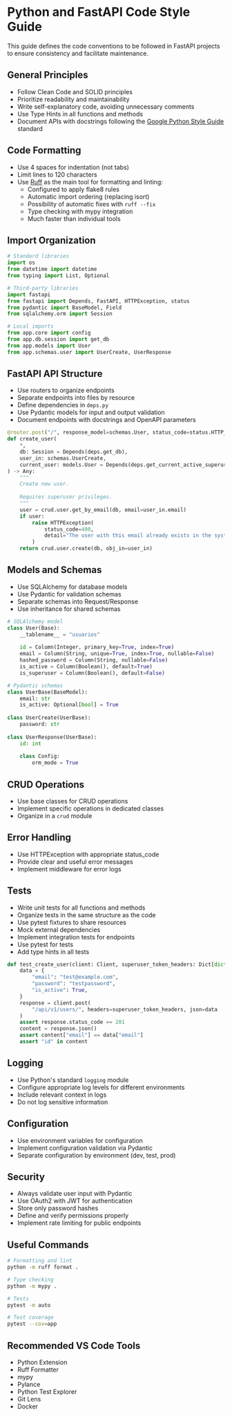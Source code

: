 # Python and FastAPI Code Style Guide

This guide defines the code conventions to be followed in FastAPI projects to ensure consistency and facilitate maintenance.

## General Principles

- Follow Clean Code and SOLID principles
- Prioritize readability and maintainability
- Write self-explanatory code, avoiding unnecessary comments
- Use Type Hints in all functions and methods
- Document APIs with docstrings following the [Google Python Style Guide](https://google.github.io/styleguide/pyguide.html) standard

## Code Formatting

- Use 4 spaces for indentation (not tabs)
- Limit lines to 120 characters
- Use [Ruff](https://github.com/charliermarsh/ruff) as the main tool for formatting and linting:
    - Configured to apply flake8 rules
    - Automatic import ordering (replacing isort)
    - Possibility of automatic fixes with `ruff --fix`
    - Type checking with mypy integration
    - Much faster than individual tools

## Import Organization

```python
# Standard libraries
import os
from datetime import datetime
from typing import List, Optional

# Third-party libraries
import fastapi
from fastapi import Depends, FastAPI, HTTPException, status
from pydantic import BaseModel, Field
from sqlalchemy.orm import Session

# Local imports
from app.core import config
from app.db.session import get_db
from app.models import User
from app.schemas.user import UserCreate, UserResponse
```

## FastAPI API Structure

- Use routers to organize endpoints
- Separate endpoints into files by resource
- Define dependencies in `deps.py`
- Use Pydantic models for input and output validation
- Document endpoints with docstrings and OpenAPI parameters

```python
@router.post("/", response_model=schemas.User, status_code=status.HTTP_201_CREATED)
def create_user(
    *,
    db: Session = Depends(deps.get_db),
    user_in: schemas.UserCreate,
    current_user: models.User = Depends(deps.get_current_active_superuser),
) -> Any:
    """
    Create new user.
    
    Requires superuser privileges.
    """
    user = crud.user.get_by_email(db, email=user_in.email)
    if user:
        raise HTTPException(
            status_code=400,
            detail="The user with this email already exists in the system.",
        )
    return crud.user.create(db, obj_in=user_in)
```

## Models and Schemas

- Use SQLAlchemy for database models
- Use Pydantic for validation schemas
- Separate schemas into Request/Response
- Use inheritance for shared schemas

```python
# SQLAlchemy model
class User(Base):
    __tablename__ = "usuarios"
    
    id = Column(Integer, primary_key=True, index=True)
    email = Column(String, unique=True, index=True, nullable=False)
    hashed_password = Column(String, nullable=False)
    is_active = Column(Boolean(), default=True)
    is_superuser = Column(Boolean(), default=False)

# Pydantic schemas
class UserBase(BaseModel):
    email: str
    is_active: Optional[bool] = True
    
class UserCreate(UserBase):
    password: str
    
class UserResponse(UserBase):
    id: int
    
    class Config:
        orm_mode = True
```

## CRUD Operations

- Use base classes for CRUD operations
- Implement specific operations in dedicated classes
- Organize in a `crud` module

## Error Handling

- Use HTTPException with appropriate status_code
- Provide clear and useful error messages
- Implement middleware for error logs

## Tests

- Write unit tests for all functions and methods
- Organize tests in the same structure as the code
- Use pytest fixtures to share resources
- Mock external dependencies
- Implement integration tests for endpoints
- Use pytest for tests
- Add type hints in all tests

```python
def test_create_user(client: Client, superuser_token_headers: Dict[dict, dict]) -> None:
    data = {
        "email": "test@example.com",
        "password": "testpassword",
        "is_active": True,
    }
    response = client.post(
        "/api/v1/users/", headers=superuser_token_headers, json=data
    )
    assert response.status_code == 201
    content = response.json()
    assert content["email"] == data["email"]
    assert "id" in content
```

## Logging

- Use Python's standard `logging` module
- Configure appropriate log levels for different environments
- Include relevant context in logs
- Do not log sensitive information

## Configuration

- Use environment variables for configuration
- Implement configuration validation via Pydantic
- Separate configuration by environment (dev, test, prod)

## Security

- Always validate user input with Pydantic
- Use OAuth2 with JWT for authentication
- Store only password hashes
- Define and verify permissions properly
- Implement rate limiting for public endpoints

## Useful Commands

```bash
# Formatting and lint
python -m ruff format .

# Type checking
python -m mypy .

# Tests
pytest -m auto

# Test coverage
pytest --cov=app
```

## Recommended VS Code Tools

- Python Extension
- Ruff Formatter
- mypy
- Pylance
- Python Test Explorer
- Git Lens
- Docker